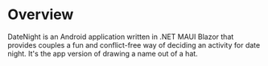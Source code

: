 # Overview

DateNight is an Android application written in .NET MAUI Blazor that provides couples a fun and conflict-free way of deciding an activity for date night. 
It's the app version of drawing a name out of a hat.

